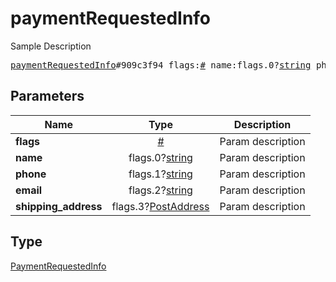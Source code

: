 # paymentRequestedInfo

Sample Description

<pre>
<a href="../constructor/paymentRequestedInfo.md">paymentRequestedInfo</a>#909c3f94 flags:<a href="../type/#.md">#</a> name:flags.0?<a href="../type/string.md">string</a> phone:flags.1?<a href="../type/string.md">string</a> email:flags.2?<a href="../type/string.md">string</a> shipping_address:flags.3?<a href="../type/PostAddress.md">PostAddress</a> = <a href="../type/PaymentRequestedInfo.md">PaymentRequestedInfo</a>;
</pre>
## Parameters

| Name | Type | Description |
|------|:----:|-------------|
| **flags** | <a href="../type/#.md">#</a> | Param description |
| **name** | flags.0?<a href="../type/string.md">string</a> | Param description |
| **phone** | flags.1?<a href="../type/string.md">string</a> | Param description |
| **email** | flags.2?<a href="../type/string.md">string</a> | Param description |
| **shipping_address** | flags.3?<a href="../type/PostAddress.md">PostAddress</a> | Param description |

## Type

<a href="../type/PaymentRequestedInfo.md">PaymentRequestedInfo</a>
